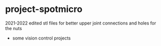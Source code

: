 # project-spotmicro

2021-2022
edited stl files for better upper joint connections and holes for the nuts
+ some vision control projects
